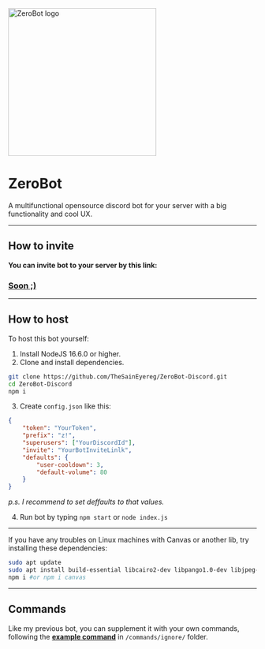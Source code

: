 
<!--![Zerobot](https://olejka.ru/ss/ZeroBotSimple.png)-->
<img src="https://olejka.ru/ss/ZeroBotSimple.png" alt="ZeroBot logo" height="300">

# ZeroBot

A multifunctional opensource discord bot for your server with a big functionality and cool UX.

---
## How to invite
**You can invite bot to your server by this link:**  
### [Soon ;)](https://github.com/TheSainEyereg/ZeroBot-Discord/commits/master)
<!--###[\*Click*](https://discord.com/api/oauth2/authorize?client_id=870241298932723722&permissions=8&scope=bot)-->

---
## How to host
To host this bot yourself:
1. Install NodeJS 16.6.0 or higher.
2. Clone and install dependencies.
```sh
git clone https://github.com/TheSainEyereg/ZeroBot-Discord.git
cd ZeroBot-Discord
npm i
```
3. Create `config.json` like this: 
```json
{
    "token": "YourToken",
    "prefix": "z!",
    "superusers": ["YourDiscordId"],
    "invite": "YourBotInviteLinlk",
    "defaults": {
        "user-cooldown": 3,
        "default-volume": 80
    }
}
```
_p.s. I recommend to set deffaults to that values._

4. Run bot by typing `npm start` or `node index.js`

---
If you have any troubles on Linux machines with Canvas or another lib, try installing these dependencies:
```sh
sudo apt update 
sudo apt install build-essential libcairo2-dev libpango1.0-dev libjpeg-dev libgif-dev librsvg2-dev
npm i #or npm i canvas
```

---
## Commands
Like my previous bot, you can supplement it with your own commands, following the **[example command](https://github.com/TheSainEyereg/ZeroBot-Discord/blob/master/commands/ignore/example.js)** in `/commands/ignore/` folder. 
